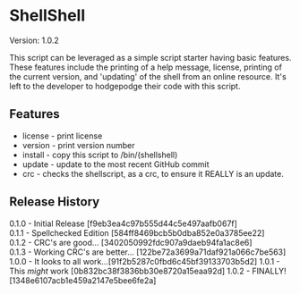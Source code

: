 ShellShell
==========
Version: 1.0.2

This script can be leveraged as a simple script starter having basic features.
These features include the printing of a help message, license, printing of the
current version, and 'updating' of the shell from an online resource.
It's left to the developer to hodgepodge their code with this script.


Features
--------
- license - print license
- version - print version number
- install - copy this script to /bin/(shellshell)
- update  - update to the most recent GitHub commit
- crc - checks the shellscript, as a crc, to ensure it REALLY is an update.

Release History
---------------
0.1.0 - Initial Release [f9eb3ea4c97b555d44c5e497aafb067f]  
0.1.1 - Spellchecked Edition [584ff8469bcb5b0dba852e0a3785ee22]  
0.1.2 - CRC's are good... [3402050992fdc907a9daeb94fa1ac8e6]  
0.1.3 - Working CRC's are better... [122be72a3699a71daf921a066c7be563]  
1.0.0 - It looks to all work...[91f2b5287c0fbd6c45bf39133703b5d2]
1.0.1 - This *might* work [0b832bc38f3836bb30e8720a15eaa92d]
1.0.2 - FINALLY! [1348e6107acb1e459a2147e5bee6fe2a]
